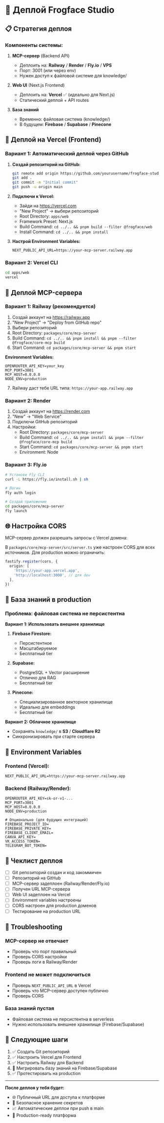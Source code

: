 # 🚀 Деплой Frogface Studio

## 📋 Стратегия деплоя

### Компоненты системы:

1. **MCP-сервер** (Backend API)
   - Деплоить на: **Railway** / **Render** / **Fly.io** / **VPS**
   - Порт: 3001 (или через env)
   - Нужен доступ к файловой системе для knowledge/

2. **Web UI** (Next.js Frontend)
   - Деплоить на: **Vercel** ✅ (идеально для Next.js)
   - Статический деплой + API routes

3. **База знаний**
   - Временно: файловая система (knowledge/)
   - В будущем: **Firebase** / **Supabase** / **Pinecone**

## 🚀 Деплой на Vercel (Frontend)

### Вариант 1: Автоматический деплой через GitHub

1. **Создай репозиторий на GitHub:**
   ```bash
   git remote add origin https://github.com/yourusername/frogface-studio.git
   git add .
   git commit -m "Initial commit"
   git push -u origin main
   ```

2. **Подключи к Vercel:**
   - Зайди на https://vercel.com
   - "New Project" → выбери репозиторий
   - Root Directory: `apps/web`
   - Framework Preset: Next.js
   - Build Command: `cd ../.. && pnpm build --filter @frogface/web`
   - Install Command: `cd ../.. && pnpm install`

3. **Настрой Environment Variables:**
   ```
   NEXT_PUBLIC_API_URL=https://your-mcp-server.railway.app
   ```

### Вариант 2: Vercel CLI

```bash
cd apps/web
vercel
```

## 🔧 Деплой MCP-сервера

### Вариант 1: Railway (рекомендуется)

1. Создай аккаунт на https://railway.app
2. "New Project" → "Deploy from GitHub repo"
3. Выбери репозиторий
4. Root Directory: `packages/core/mcp-server`
5. Build Command: `cd ../.. && pnpm install && pnpm --filter @frogface/core-mcp build`
6. Start Command: `cd packages/core/mcp-server && pnpm start`

**Environment Variables:**
```
OPENROUTER_API_KEY=your_key
MCP_PORT=3001
MCP_HOST=0.0.0.0
NODE_ENV=production
```

7. Railway даст тебе URL типа: `https://your-app.railway.app`

### Вариант 2: Render

1. Создай аккаунт на https://render.com
2. "New" → "Web Service"
3. Подключи GitHub репозиторий
4. Настройки:
   - Root Directory: `packages/core/mcp-server`
   - Build Command: `cd ../.. && pnpm install && pnpm --filter @frogface/core-mcp build`
   - Start Command: `cd packages/core/mcp-server && pnpm start`
   - Environment: Node

### Вариант 3: Fly.io

```bash
# Установи Fly CLI
curl -L https://fly.io/install.sh | sh

# Логин
fly auth login

# Создай приложение
cd packages/core/mcp-server
fly launch
```

## 🌐 Настройка CORS

MCP-сервер должен разрешать запросы с Vercel домена:

В `packages/core/mcp-server/src/server.ts` уже настроен CORS для всех источников. Для production можно ограничить:

```typescript
fastify.register(cors, {
  origin: [
    'https://your-app.vercel.app',
    'http://localhost:3000', // для dev
  ],
})
```

## 📁 База знаний в production

### Проблема: файловая система не персистентна

**Вариант 1: Использовать внешнее хранилище**

1. **Firebase Firestore:**
   - Персистентное
   - Масштабируемое
   - Бесплатный tier

2. **Supabase:**
   - PostgreSQL + Vector расширение
   - Отлично для RAG
   - Бесплатный tier

3. **Pinecone:**
   - Специализированное векторное хранилище
   - Идеально для embeddings
   - Бесплатный tier

**Вариант 2: Облачное хранилище**

- Сохранять `knowledge/` в **S3** / **Cloudflare R2**
- Синхронизировать при старте сервера

## 🔐 Environment Variables

### Frontend (Vercel):

```
NEXT_PUBLIC_API_URL=https://your-mcp-server.railway.app
```

### Backend (Railway/Render):

```
OPENROUTER_API_KEY=sk-or-v1-...
MCP_PORT=3001
MCP_HOST=0.0.0.0
NODE_ENV=production

# Опционально (для будущих интеграций)
FIREBASE_PROJECT_ID=
FIREBASE_PRIVATE_KEY=
FIREBASE_CLIENT_EMAIL=
CANVA_API_KEY=
VK_ACCESS_TOKEN=
TELEGRAM_BOT_TOKEN=
```

## 📝 Чеклист деплоя

- [ ] Git репозиторий создан и код закоммичен
- [ ] Репозиторий на GitHub
- [ ] MCP-сервер задеплоен (Railway/Render/Fly.io)
- [ ] Получен URL MCP-сервера
- [ ] Web UI задеплоен на Vercel
- [ ] Environment variables настроены
- [ ] CORS настроен для production доменов
- [ ] Тестирование на production URL

## 🐛 Troubleshooting

### MCP-сервер не отвечает

- Проверь что порт правильный
- Проверь CORS настройки
- Проверь логи в Railway/Render

### Frontend не может подключиться

- Проверь `NEXT_PUBLIC_API_URL` в Vercel
- Проверь что MCP-сервер доступен публично
- Проверь CORS

### База знаний пустая

- Файловая система не персистентна в serverless
- Нужно использовать внешнее хранилище (Firebase/Supabase)

## 🎯 Следующие шаги

1. ✅ Создать Git репозиторий
2. ✅ Настроить Vercel для Frontend
3. ✅ Настроить Railway для Backend
4. 🔄 Мигрировать базу знаний на Firebase/Supabase
5. ✅ Протестировать на production

---

**После деплоя у тебя будет:**
- 🌐 Публичный URL для доступа к платформе
- 🔐 Безопасное хранение секретов
- 📈 Автоматические деплои при push в main
- 🚀 Production-ready платформа

